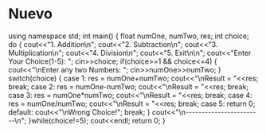 # Nuevo

using namespace std;
int main()
{
    float numOne, numTwo, res;
    int choice;
    do
    {
        cout<<"1. Addition\n";
        cout<<"2. Subtraction\n";
        cout<<"3. Multiplication\n";
        cout<<"4. Division\n";
        cout<<"5. Exit\n\n";
        cout<<"Enter Your Choice(1-5): ";
        cin>>choice;
        if(choice>=1 && choice<=4)
        {
            cout<<"\nEnter any two Numbers: ";
            cin>>numOne>>numTwo;
        }
        switch(choice)
        {
            case 1:
                res = numOne+numTwo;
                cout<<"\nResult = "<<res;
                break;
            case 2:
                res = numOne-numTwo;
                cout<<"\nResult = "<<res;
                break;
            case 3:
                res = numOne*numTwo;
                cout<<"\nResult = "<<res;
                break;
            case 4:
                res = numOne/numTwo;
                cout<<"\nResult = "<<res;
                break;
            case 5:
                return 0;
            default:
                cout<<"\nWrong Choice!";
                break;
        }
        cout<<"\n------------------------\n";
    }while(choice!=5);
    cout<<endl;
    return 0;
}

